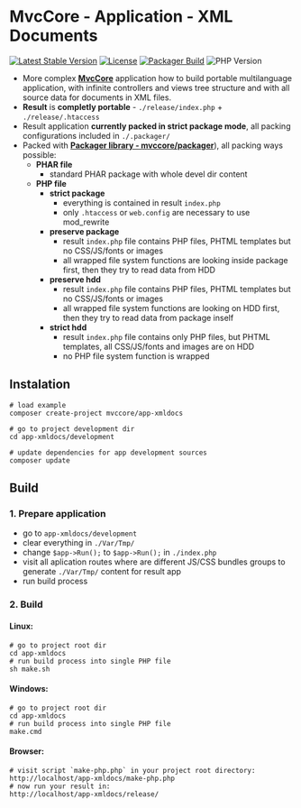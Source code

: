 # MvcCore - Application - XML Documents

[![Latest Stable Version](https://img.shields.io/badge/Stable-v3.2.0-brightgreen.svg?style=plastic)](https://github.com/mvccore/app-xmldocs/releases)
[![License](https://img.shields.io/badge/Licence-BSD-brightgreen.svg?style=plastic)](https://github.com/mvccore/app-xmldocs/blob/master/LICENCE.md)
[![Packager Build](https://img.shields.io/badge/Packager%20Build-passing-brightgreen.svg?style=plastic)](https://github.com/mvccore/packager)
![PHP Version](https://img.shields.io/badge/PHP->=5.3-brightgreen.svg?style=plastic)

- More complex [**MvcCore**](https://github.com/mvccore/mvccore) application how to build portable multilanguage application, with infinite controllers and views tree structure and with all source data for documents in XML files.
- **Result** is **completly portable** - `./release/index.php` + `./release/.htaccess`
- Result application **currently packed in strict package mode**, all packing configurations included in `./.packager/`
- Packed with [**Packager library - mvccore/packager**](https://github.com/mvccore/packager)), all packing ways possible:
  - **PHAR file**
    - standard PHAR package with whole devel dir content
  - **PHP file**
    - **strict package**
      - everything is contained in result `index.php`
      - only `.htaccess` or `web.config` are necessary to use mod_rewrite
    - **preserve package**
      - result `index.php` file contains PHP files, 
        PHTML templates but no CSS/JS/fonts or images
      - all wrapped file system functions are looking inside 
        package first, then they try to read data from HDD
    - **preserve hdd**
      - result `index.php` file contains PHP files, 
        PHTML templates but no CSS/JS/fonts or images
      - all wrapped file system functions are looking on HDD first, 
        then they try to read data from package inself
    - **strict hdd**
      - result `index.php` file contains only PHP files, 
        but PHTML templates, all CSS/JS/fonts and images are on HDD
      - no PHP file system function is wrapped

## Instalation
```shell
# load example
composer create-project mvccore/app-xmldocs

# go to project development dir
cd app-xmldocs/development

# update dependencies for app development sources
composer update
```

## Build

### 1. Prepare application
- go to `app-xmldocs/development`
- clear everything in `./Var/Tmp/`
- change `$app->Run();` to `$app->Run();` in `./index.php`
- visit all aplication routes where are different JS/CSS bundles 
  groups to generate `./Var/Tmp/` content for result app
- run build process

### 2. Build

#### Linux:
```shell
# go to project root dir
cd app-xmldocs
# run build process into single PHP file
sh make.sh
```

#### Windows:
```shell
# go to project root dir
cd app-xmldocs
# run build process into single PHP file
make.cmd
```

#### Browser:
```shell
# visit script `make-php.php` in your project root directory:
http://localhost/app-xmldocs/make-php.php
# now run your result in:
http://localhost/app-xmldocs/release/
```
